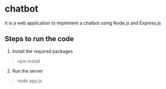 ﻿# chatbot

It is a web application to implement a chatbot using Node.js and Express.js

## Steps to run the code

1. Install the required packages
> npm install

2. Run the server
> node app.js

